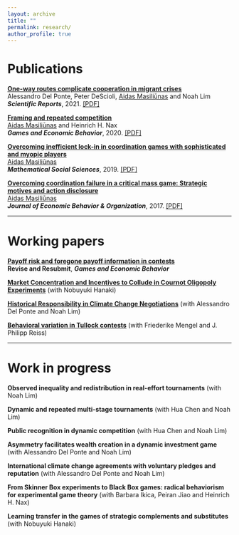 ```yaml
---
layout: archive
title: ""
permalink: research/
author_profile: true
---
```


# Publications

<a href="https://www.nature.com/articles/s41598-021-92861-1" target="_blank">**One-way routes complicate cooperation in migrant crises**</a><br/>
Alessandro Del Ponte, Peter DeScioli, <ins>Aidas Masiliūnas</ins> and Noah Lim<br/>
***Scientific Reports***, 2021. <a href="https://www.nature.com/articles/s41598-021-92861-1.pdf" target="_blank">[PDF]</a>

<a href="https://www.sciencedirect.com/science/article/pii/S0899825620301433" target="_blank">**Framing and repeated competition**</a><br/>
<ins>Aidas Masiliūnas</ins> and Heinrich H. Nax<br/>
***Games and Economic Behavior***, 2020. <a href="https://www.sciencedirect.com/science/article/pii/S0899825620301433/pdfft?md5=54b30c451ebe9706d65a807adb8778c1&pid=1-s2.0-S0899825620301433-main.pdf" target="_blank">[PDF]</a> 

<a href="https://www.sciencedirect.com/science/article/abs/pii/S0165489619300289" target="_blank">**Overcoming inefficient lock-in in coordination games with sophisticated and myopic players**</a><br/>
<ins>Aidas Masiliūnas</ins><br/>
***Mathematical Social Sciences***, 2019. <a href="../files/Overcoming%20inefficient%20lock-in%20in%20coordination%20games%20with%20sophisticated%20and%20myopic%20players.pdf" target="_blank">[PDF]</a>

<a href="https://www.sciencedirect.com/science/article/abs/pii/S0167268117301191" target="_blank">**Overcoming coordination failure in a critical mass game: Strategic motives and action disclosure**</a><br/>
<ins>Aidas Masiliūnas</ins><br/>
***Journal of Economic Behavior & Organization***, 2017.  <a href="../files/Overcoming%20coordination%20failure%20in%20a%20critical%20mass%20game.pdf" target="_blank">[PDF]</a>


---

# Working papers

<a href="../files/Learning%20in%20contests.pdf" target="_blank">**Payoff risk and foregone payoff information in contests**</a><br/>
**Revise and Resubmit**, ***Games and Economic Behavior***

<a href="../files/Market%20Concentration.pdf" target="_blank">**Market Concentration and Incentives to Collude in Cournot Oligopoly Experiments**</a> (with Nobuyuki Hanaki)

<a href="../files/Historical%20Responsibility%20in%20Climate%20Change%20Negotiations.pdf" target="_blank">**Historical Responsibility in Climate Change Negotiations**</a> (with Alessandro Del Ponte and Noah Lim)

<a href="../files/Behavioral%20variation%20in%20Tullock%20contests.pdf" target="_blank">**Behavioral variation in Tullock contests**</a> (with Friederike Mengel and J. Philipp Reiss)

---

# Work in progress

**Observed inequality and redistribution in real-effort tournaments** (with Noah Lim)

**Dynamic and repeated multi-stage tournaments** (with Hua Chen and Noah Lim)

**Public recognition in dynamic competition** (with Hua Chen and Noah Lim)

**Asymmetry facilitates wealth creation in a dynamic investment game** (with Alessandro Del Ponte and Noah Lim)

**International climate change agreements with voluntary pledges and reputation** (with Alessandro Del Ponte and Noah Lim)

**From Skinner Box experiments to Black Box games: radical behaviorism for experimental game theory** (with Barbara Ikica, Peiran Jiao and Heinrich H. Nax)

**Learning transfer in the games of strategic complements and substitutes** (with Nobuyuki Hanaki)


